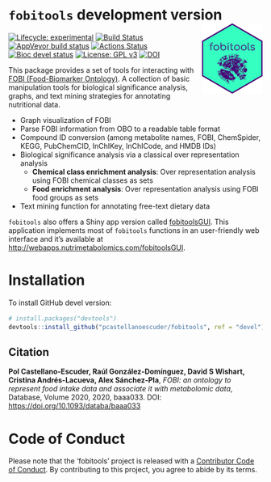 
# `fobitools` development version <img src='man/figures/logo.png' align="right" height="139" />

<!-- badges: start -->

[![Lifecycle:
experimental](https://img.shields.io/badge/lifecycle-experimental-orange.svg)](https://lifecycle.r-lib.org/articles/stages.html#experimental)
[![Build
Status](https://travis-ci.com/pcastellanoescuder/fobitools.svg?branch=devel)](https://travis-ci.com/pcastellanoescuder/fobitools)
[![AppVeyor build
status](https://ci.appveyor.com/api/projects/status/github/pcastellanoescuder/fobitools?branch=devel&svg=true)](https://ci.appveyor.com/project/pcastellanoescuder/fobitools)
[![Actions
Status](https://github.com/pcastellanoescuder/fobitools/workflows/R-CMD-check/badge.svg?branch=devel)](https://github.com/pcastellanoescuder/fobitools/actions)
[![Bioc devel
status](https://bioconductor.org/shields/build/devel/bioc/fobitools.svg)](https://bioconductor.org/checkResults/devel/bioc-LATEST/fobitools/)
[![License: GPL
v3](https://img.shields.io/badge/License-GPLv3-blue.svg)](https://www.gnu.org/licenses/gpl-3.0)
[![DOI](https://img.shields.io/badge/DOI-https%3A%2F%2Fdoi.org%2F10.1093%2Fdataba%2Fbaaa033-blue)](https://doi.org/10.1093/databa/baaa033)

<!-- badges: end -->

This package provides a set of tools for interacting with [FOBI
(Food-Biomarker
Ontology)](https://github.com/pcastellanoescuder/FoodBiomarkerOntology).
A collection of basic manipulation tools for biological significance
analysis, graphs, and text mining strategies for annotating nutritional
data.

  - Graph visualization of FOBI
  - Parse FOBI information from OBO to a readable table format
  - Compound ID conversion (among metabolite names, FOBI, ChemSpider,
    KEGG, PubChemCID, InChIKey, InChICode, and HMDB IDs)
  - Biological significance analysis via a classical over representation
    analysis
      - **Chemical class enrichment analysis**: Over representation
        analysis using FOBI chemical classes as sets
      - **Food enrichment analysis**: Over representation analysis using
        FOBI food groups as sets
  - Text mining function for annotating free-text dietary data

`fobitools` also offers a Shiny app version called
[fobitoolsGUI](https://github.com/pcastellanoescuder/fobitoolsGUI). This
application implements most of `fobitools` functions in an user-friendly
web interface and it’s available at
<http://webapps.nutrimetabolomics.com/fobitoolsGUI>.

# Installation

To install GitHub devel version:

``` r
# install.packages("devtools")
devtools::install_github("pcastellanoescuder/fobitools", ref = "devel")
```

## Citation

**Pol Castellano-Escuder, Raúl González-Domínguez, David S Wishart,
Cristina Andrés-Lacueva, Alex Sánchez-Pla**, *FOBI: an ontology to
represent food intake data and associate it with metabolomic data*,
Database, Volume 2020, 2020, baaa033. DOI:
<https://doi.org/10.1093/databa/baaa033>

# Code of Conduct

Please note that the ‘fobitools’ project is released with a [Contributor
Code of Conduct](CODE_OF_CONDUCT.md). By contributing to this project,
you agree to abide by its terms.
